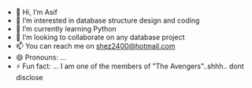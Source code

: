 - 👋 Hi, I’m Asif
- 👀 I’m interested in database structure design and coding
- 🌱 I’m currently learning Python
- 💞️ I’m looking to collaborate on any database project
- 📫 You can reach me on shez2400@hotmail.com
- 😄 Pronouns: ...
- ⚡ Fun fact: ... I am one of the members of "The Avengers"..shhh.. dont disclose

<!---
Asif20772/Asif20772 is a ✨ special ✨ repository because its `README.md` (this file) appears on your GitHub profile.
You can click the Preview link to take a look at your changes.
--->
